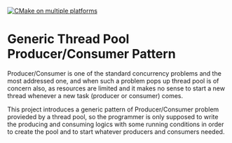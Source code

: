 [![CMake on multiple platforms](https://github.com/muazsh/GenericThreadPoolProducerConsumerPattern/actions/workflows/cmake-multi-platform.yml/badge.svg)](https://github.com/muazsh/GenericThreadPoolProducerConsumerPattern/actions/workflows/cmake-multi-platform.yml)

# Generic Thread Pool Producer/Consumer Pattern

Producer/Consumer is one of the standard concurrency problems and the most addressed one, and when such a problem pops up thread pool is of concern also, as resources are limited and it makes no sense to start a new thread whenever a new task (producer or consumer) comes.

This project introduces a generic pattern of Producer/Consumer problem provieded by a thread pool, so the programmer is only supposed to write the producing and consuming logics with some running conditions in order to create the pool and to start whatever producers and consumers needed.
